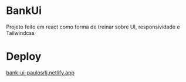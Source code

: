 # BankUi
Projeto feito em react como forma de treinar sobre UI, responsividade e Tailwindcss

# Deploy
[bank-ui-paulosrlj.netlify.app](https://bank-ui-paulosrlj.netlify.app/)
